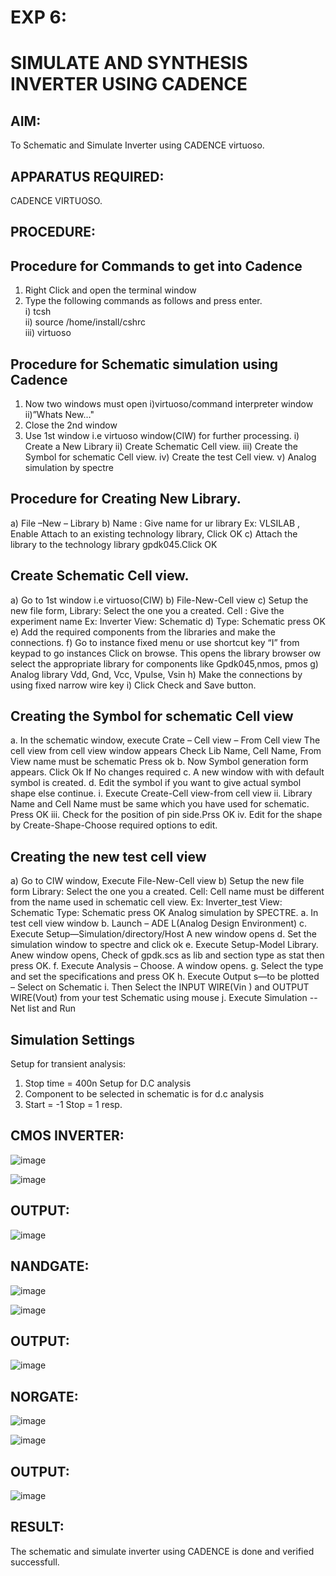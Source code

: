 # EXP 6:

# SIMULATE AND SYNTHESIS INVERTER USING CADENCE

## AIM:
To Schematic and Simulate Inverter using CADENCE virtuoso.

## APPARATUS REQUIRED:

CADENCE VIRTUOSO.

 ## PROCEDURE:

## Procedure for Commands to get into Cadence
1. Right Click and open the terminal window
2. Type the following commands as follows and press enter.<br>
i) tcsh<br>
ii) source /home/install/cshrc<br>
iii) virtuoso

## Procedure for Schematic simulation using Cadence

1. Now two windows must open i)virtuoso/command interpreter window ii)”Whats New…"
2. Close the 2nd window
3. Use 1st window i.e virtuoso window(CIW) for further processing.
i) Create a New Library
ii) Create Schematic Cell view.
iii) Create the Symbol for schematic Cell view.
iv) Create the test Cell view.
v) Analog simulation by spectre

## Procedure for Creating New Library.

a) File –New – Library
b) Name : Give name for ur library Ex: VLSILAB , Enable Attach to an existing technology library,
Click OK
c) Attach the library to the technology library gpdk045.Click OK

## Create Schematic Cell view.
a) Go to 1st window i.e virtuoso(CIW)
b) File-New-Cell view
c) Setup the new file form, Library: Select the one you a created. Cell : Give the experiment name
Ex: Inverter View: Schematic
d) Type: Schematic press OK
e) Add the required components from the libraries and make the connections.
f) Go to instance fixed menu or use shortcut key “I” from keypad to go instances Click on
browse. This opens the library browser ow select the appropriate library for components like
Gpdk045,nmos, pmos
g) Analog library Vdd, Gnd, Vcc, Vpulse, Vsin
h) Make the connections by using fixed narrow wire key
i) Click Check and Save button.

## Creating the Symbol for schematic Cell view

a. In the schematic window, execute Crate – Cell view – From Cell view The cell view from cell
view window appears Check Lib Name, Cell Name, From View name must be schematic Press ok
b. Now Symbol generation form appears. Click Ok If No changes required
c. A new window with with default symbol is created.
d. Edit the symbol if you want to give actual symbol shape else continue.
i. Execute Create-Cell view-from cell view
ii. Library Name and Cell Name must be same which you have used for schematic. Press OK
iii. Check for the position of pin side.Prss OK
iv. Edit for the shape by Create-Shape-Choose required options to edit.

## Creating the new test cell view

a) Go to CIW window, Execute File-New-Cell view
b) Setup the new file form
Library: Select the one you a created.
Cell: Cell name must be different from the name used in schematic cell view. Ex: Inverter_test
View: Schematic
Type: Schematic press OK
Analog simulation by SPECTRE.
a. In test cell view window
b. Launch – ADE L(Analog Design Environment)
c. Execute Setup—Simulation/directory/Host A new window opens
d. Set the simulation window to spectre and click ok
e. Execute Setup-Model Library. Anew window opens, Check of gpdk.scs as lib and section type
as stat then press OK.
f. Execute Analysis – Choose. A window opens.
g. Select the type and set the specifications and press OK
h. Execute Output s—to be plotted – Select on Schematic
i. Then Select the INPUT WIRE(Vin ) and OUTPUT WIRE(Vout) from your test Schematic using mouse
j. Execute Simulation -- Net list and Run

## Simulation Settings

Setup for transient analysis:
1. Stop time = 400n
Setup for D.C analysis
2. Component to be selected in schematic is for d.c analysis
3. Start = -1 Stop = 1 resp.

## CMOS INVERTER:



![image](https://github.com/Gokulnaath03/vlsi-exp-6/assets/167178811/c2296d18-3fed-4cfa-8223-f60bca9cb4d7)

![image](https://github.com/Gokulnaath03/vlsi-exp-6/assets/167178811/4e95ddcd-8c03-4e4e-89bd-34a787cc765e)


## OUTPUT:

![image](https://github.com/Gokulnaath03/vlsi-exp-6/assets/167178811/69fafee7-5935-4c58-bf12-8a3641348e42)



## NANDGATE:

![image](https://github.com/Gokulnaath03/vlsi-exp-6/assets/167178811/73dc9949-16b6-43fa-a127-32805bfb6b18)


![image](https://github.com/Gokulnaath03/vlsi-exp-6/assets/167178811/17a09e43-c09e-4caf-a720-4d89e479dd29)


## OUTPUT:

![image](https://github.com/Gokulnaath03/vlsi-exp-6/assets/167178811/a6079a42-70f2-4296-a816-0995c0718d6c)


## NORGATE:

![image](https://github.com/Gokulnaath03/vlsi-exp-6/assets/167178811/e82faea4-5091-48a5-9af3-e056f9f83bc2)

![image](https://github.com/Gokulnaath03/vlsi-exp-6/assets/167178811/8ceadcd8-26eb-4495-80fd-194071413e41)


## OUTPUT:

![image](https://github.com/Gokulnaath03/vlsi-exp-6/assets/167178811/336c20db-480a-49ce-b74f-311cdbe2d728)

## RESULT:

The schematic and simulate inverter using CADENCE is done and verified successfull.



